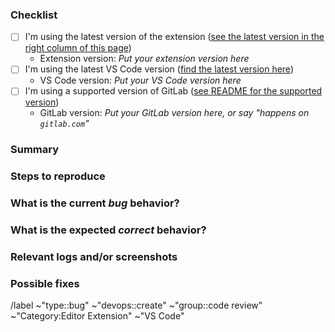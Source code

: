 <!---
Please read this!

Before opening a new issue, make sure to search for keywords in the issues
filtered by the "bug" label:

- https://gitlab.com/gitlab-org/gitlab-vscode-extension/-/issues?label_name%5B%5D=bug

and verify the issue you're about to submit isn't a duplicate.
--->

### Checklist

<!-- Please test the latest versions, that will remove the possibility that you see a bug that is fixed in a newer version. -->

- [ ] I'm using the latest version of the extension ([see the latest version in the right column of this page](https://marketplace.visualstudio.com/items?itemName=GitLab.gitlab-workflow))
  - Extension version: _Put your extension version here_
- [ ] I'm using the latest VS Code version ([find the latest version here](https://github.com/microsoft/vscode/releases))
  - VS Code version: _Put your VS Code version here_
- [ ] I'm using a supported version of GitLab ([see README for the supported version](https://gitlab.com/gitlab-org/gitlab-vscode-extension/-/blob/main/README.md#minimum-supported-version))
  - GitLab version: _Put your GitLab version here, or say "happens on `gitlab.com`"_

### Summary

<!-- Summarize the bug encountered concisely -->

### Steps to reproduce

<!-- How one can reproduce the issue - this is very important -->

### What is the current _bug_ behavior?

<!-- What actually happens -->

### What is the expected _correct_ behavior?

<!-- What you should see instead -->

### Relevant logs and/or screenshots

<!-- Logs can be found by running `GitLab: Show extension logs` command (using `cmd+shift+p`). Please enable `"gitlab.debug": true` in your `settings.json`. Debug mode will improve error stack traces and adds debug log messages. -->

### Possible fixes

<!-- If you can, link to the line of code that might be responsible for the problem -->

/label ~"type::bug" ~"devops::create" ~"group::code review" ~"Category:Editor Extension" ~"VS Code"
